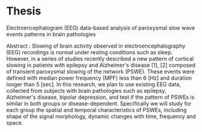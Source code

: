 # Thesis
Electroencephalogram (EEG) data-based analysis of paroxysmal slow wave events patterns in brain pathologies

Abstract :
Slowing of brain activity observed in electroencephalography (EEG) recordings is normal under resting conditions such as sleep. However, in a series of studies recently described a new pattern of cortical slowing in patients with epilepsy and Alzheimer's disease [1], [2]  composed of transient paroxysmal slowing of the network (PSWE). These events were defined with median power frequency (MPF) less than 6 [Hz] and duration longer than 5 [sec]. In this research, we plan to use existing EEG data, collected from subjects with brain pathologies such as epilepsy, Alzheimer's disease, bipolar depression, and test if the pattern of PSWEs is similar in both groups or disease-dependent. Specifically we will study for each group the spatial and temporal characteristics of PSWEs, including shape of the signal morphology, dynamic changes with time, frequency and space. 
